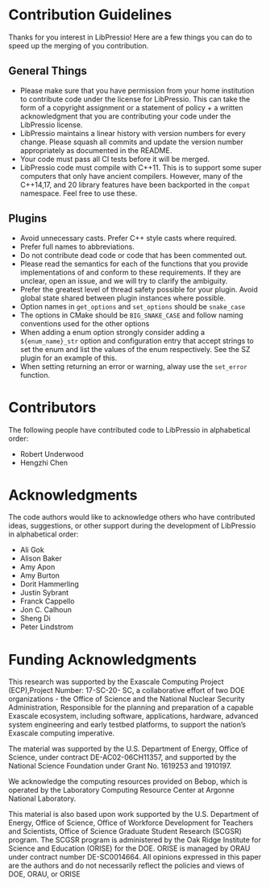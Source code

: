 # Contribution Guidelines

Thanks for you interest in LibPressio!  Here are a few things you can do to speed up the merging of you contribution.

## General Things


+ Please make sure that you have permission from your home institution to
  contribute code under the license for LibPressio.  This can take the form of
  a copyright assignment or a statement of policy + a written acknowledgment
  that you are contributing your code under the LibPressio license.
+ LibPressio maintains a linear history with version numbers for every change.
  Please squash all commits and update the version number appropriately as
  documented in the README.
+ Your code must pass all CI tests before it will be merged.
+ LibPressio code must compile with C++11.  This is to support some super
  computers that only have ancient compilers.  However, many of the C++14,17,
  and 20 library features have been backported in the `compat` namespace.  Feel
  free to use these.

## Plugins

+ Avoid unnecessary casts.  Prefer C++ style casts where required.
+ Prefer full names to abbreviations.
+ Do not contribute dead code or code that has been commented out.
+ Please read the semantics for each of the functions that you provide
  implementations of and conform to these requirements.  If they are unclear,
  open an issue, and we will try to clarify the ambiguity.
+ Prefer the greatest level of thread safety possible for your plugin.  Avoid
  global state shared between plugin instances where possible.
+ Option names in `get_options` and `set_options` should be `snake_case`
+ The options in CMake should be `BIG_SNAKE_CASE` and follow naming conventions
  used for the other options
+ When adding a enum option strongly consider adding a `${enum_name}_str`
  option and configuration entry that accept strings to set the enum and list
  the values of the enum respectively.  See the SZ plugin for an example of
  this.
+ When setting returning an error or warning, alway use the `set_error`
  function.

# Contributors

The following people have contributed code to LibPressio in alphabetical order:

+ Robert Underwood
+ Hengzhi Chen

# Acknowledgments

The code authors would like to acknowledge others who have contributed ideas,
suggestions, or other support during the development of LibPressio in
alphabetical order:

+ Ali Gok
+ Alison Baker
+ Amy Apon
+ Amy Burton
+ Dorit Hammerling
+ Justin Sybrant
+ Franck Cappello
+ Jon C. Calhoun
+ Sheng Di
+ Peter Lindstrom

# Funding Acknowledgments

This research was supported by the Exascale Computing Project (ECP),Project
Number: 17-SC-20- SC, a collaborative effort of two DOE organizations - the
Office of Science and the National Nuclear Security Administration, Responsible
for the planning and preparation of a capable Exascale ecosystem, including
software, applications, hardware, advanced system engineering and early testbed
platforms, to support the nation’s Exascale computing imperative.

The material was supported by the U.S. Department of Energy, Office of Science,
under contract DE-AC02-06CH11357, and supported by the National Science
Foundation under Grant No. 1619253 and 1910197.

We acknowledge the computing resources provided on Bebop, which is operated by
the Laboratory Computing Resource Center at Argonne National Laboratory.

This material is also based upon work supported by the U.S. Department of
Energy, Office of Science, Office of Workforce Development for Teachers and
Scientists, Office of Science Graduate Student Research (SCGSR) program. The
SCGSR program is administered by the Oak Ridge Institute for Science and
Education (ORISE) for the DOE. ORISE is managed by ORAU under contract number
DE-SC0014664. All opinions expressed in this paper are the authors and do not
necessarily reflect the policies and views of DOE, ORAU, or ORISE

